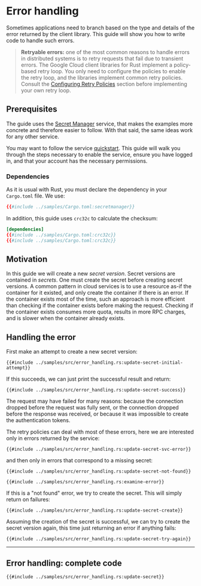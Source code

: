 <!-- 
Copyright 2025 Google LLC

Licensed under the Apache License, Version 2.0 (the "License");
you may not use this file except in compliance with the License.
You may obtain a copy of the License at

    https://www.apache.org/licenses/LICENSE-2.0

Unless required by applicable law or agreed to in writing, software
distributed under the License is distributed on an "AS IS" BASIS,
WITHOUT WARRANTIES OR CONDITIONS OF ANY KIND, either express or implied.
See the License for the specific language governing permissions and
limitations under the License.
-->

# Error handling

Sometimes applications need to branch based on the type and details of the
error returned by the client library. This guide will show you how to write
code to handle such errors.

> **Retryable errors:** one of the most common reasons to handle
> errors in distributed systems is to retry requests that fail due to transient
> errors. The Google Cloud client libraries for Rust implement a policy-based
> retry loop. You only need to configure the policies to enable the retry loop,
> and the libraries implement common retry policies. Consult the
> [Configuring Retry Policies] section before implementing your own retry loop.

## Prerequisites

The guide uses the [Secret Manager] service, that makes the examples more
concrete and therefore easier to follow. With that said, the same ideas work for
any other service.

You may want to follow the service [quickstart]. This guide will walk you
through the steps necessary to enable the service, ensure you have logged in,
and that your account has the necessary permissions.

### Dependencies

As it is usual with Rust, you must declare the dependency in your
`Cargo.toml` file. We use:

```toml
{{#include ../samples/Cargo.toml:secretmanager}}
```

In addition, this guide uses `crc32c` to calculate the checksum:

```toml
[dependencies]
{{#include ../samples/Cargo.toml:crc32c}}
{{#include ../samples/Cargo.toml:crc32c}}
```

## Motivation

In this guide we will create a new *secret version*. Secret versions are
contained in *secrets*. One must create the secret before creating secret
versions. A common pattern in cloud services is to use a resource as-if the
container for it existed, and only create the container if there is an error.
If the container exists most of the time, such an approach is more efficient
than checking if the container exists before making the request. Checking if
the container exists consumes more quota, results in more RPC charges, and is
slower when the container already exists.

## Handling the error

First make an attempt to create a new secret version:

```rust,ignore
{{#include ../samples/src/error_handling.rs:update-secret-initial-attempt}}
```

If this succeeds, we can just print the successful result and return:

```rust,ignore
{{#include ../samples/src/error_handling.rs:update-secret-success}}
```

The request may have failed for many reasons: because the connection dropped
before the request was fully sent, or the connection dropped before the response
was received, or because it was impossible to create the authentication tokens.

The retry policies can deal with most of these errors, here we are interested
only in errors returned by the service:

```rust,ignore
{{#include ../samples/src/error_handling.rs:update-secret-svc-error}}
```

and then only in errors that correspond to a missing secret:

```rust,ignore
{{#include ../samples/src/error_handling.rs:update-secret-not-found}}
```

```rust,ignore
{{#include ../samples/src/error_handling.rs:examine-error}}
```

If this is a "not found" error, we try to create the secret. This will simply
return on failures:

```rust,ignore
{{#include ../samples/src/error_handling.rs:update-secret-create}}
```

Assuming the creation of the secret is successful, we can try to create the
secret version again, this time just returning an error if anything fails:

```rust,ignore
{{#include ../samples/src/error_handling.rs:update-secret-try-again}}
```

______________________________________________________________________

## Error handling: complete code

```rust,ignore
{{#include ../samples/src/error_handling.rs:update-secret}}
```

[configuring retry policies]: /configuring_retry_policies.md
[quickstart]: https://cloud.google.com/secret-manager/docs/quickstart
[secret manager]: https://cloud.google.com/secret-manager

